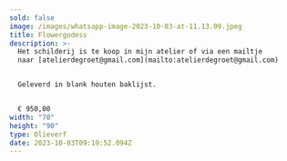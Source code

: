 ```yaml
---
sold: false
image: /images/whatsapp-image-2023-10-03-at-11.13.09.jpeg
title: Flowergodess
description: >-
  Het schilderij is te koop in mijn atelier of via een mailtje
  naar [atelierdegroet@gmail.com](mailto:atelierdegroet@gmail.com)


  Geleverd in blank houten baklijst.


  € 950,00
width: "70"
height: "90"
type: Olieverf
date: 2023-10-03T09:19:52.094Z
---
```

